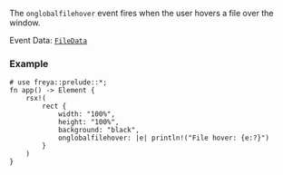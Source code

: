 The `onglobalfilehover` event fires when the user hovers a file over the window.

Event Data: [`FileData`](crate::events::FileData)

### Example

```rust, no_run
# use freya::prelude::*;
fn app() -> Element {
    rsx!(
        rect {
            width: "100%",
            height: "100%",
            background: "black",
            onglobalfilehover: |e| println!("File hover: {e:?}")
        }
    )
}
```